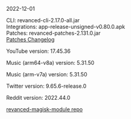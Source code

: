 2022-12-01
  
CLI: revanced-cli-2.17.0-all.jar  
Integrations: app-release-unsigned-v0.80.0.apk  
Patches: revanced-patches-2.131.0.jar  
[Patches Changelog](https://github.com/revanced/revanced-patches/releases/tag/v2.131.0)  

YouTube version: 17.45.36  

Music (arm64-v8a) version: 5.31.50  

Music (arm-v7a) version: 5.31.50  

Twitter version: 9.65.6-release.0  

Reddit version: 2022.44.0  

[revanced-magisk-module repo](https://github.com/j-hc/revanced-magisk-module)

